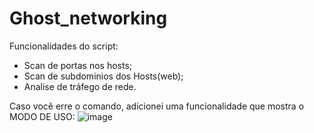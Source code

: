 # Ghost_networking

Funcionalidades do script:
- Scan de portas nos hosts;
- Scan de subdominios dos Hosts(web);
- Analise de tráfego de rede.

Caso você erre o comando, adicionei uma funcionalidade que mostra o MODO DE USO:
![image](https://user-images.githubusercontent.com/92878748/209012199-9e9f9fc9-b2e7-4ac7-a4da-bb496700387e.png)
